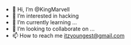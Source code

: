 - 👋 Hi, I’m @KingMarvell
- 👀 I’m interested in hacking 
- 🌱 I’m currently learning ...
- 💞️ I’m looking to collaborate on ...
- 📫 How to reach me itzyoungest@gmail.com

<!---
KingMarvell/KingMarvell is a ✨ special ✨ repository because its `README.md` (this file) appears on your GitHub profile.
You can click the Preview link to take a look at your changes.
--->
